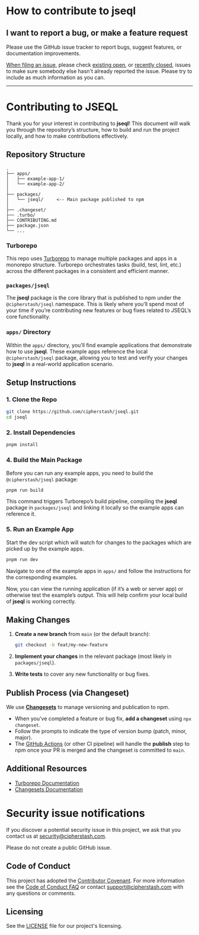# How to contribute to jseql

## I want to report a bug, or make a feature request

Please use the GitHub issue tracker to report bugs, suggest features, or documentation improvements.

[When filing an issue](https://github.com/cipherstash/jseql/issues/new/choose), please check [existing open](https://github.com/cipherstash/jseql/issues?q=is%3Aissue+is%3Aopen+sort%3Aupdated-desc), or [recently closed](https://github.com/cipherstash/jseql/issues?q=is%3Aissue+sort%3Aupdated-desc+is%3Aclosed), issues to make sure somebody else hasn't already reported the issue. Please try to include as much information as you can.

---

# Contributing to JSEQL

Thank you for your interest in contributing to **jseql**! This document will walk you through the repository’s structure, how to build and run the project locally, and how to make contributions effectively.

## Repository Structure

```
.
├── apps/
│   ├── example-app-1/
│   └── example-app-2/
│
├── packages/
│   └── jseql/     <-- Main package published to npm
│
├── .changeset/
├── .turbo/
├── CONTRIBUTING.md
├── package.json
└── ...
```

### Turborepo

This repo uses [Turborepo](https://turbo.build/) to manage multiple packages and apps in a monorepo structure. Turborepo orchestrates tasks (build, test, lint, etc.) across the different packages in a consistent and efficient manner.

### `packages/jseql`

The **jseql** package is the core library that is published to npm under the `@cipherstash/jseql` namespace. This is likely where you’ll spend most of your time if you’re contributing new features or bug fixes related to JSEQL’s core functionality.

### `apps/` Directory

Within the `apps/` directory, you’ll find example applications that demonstrate how to use **jseql**. These example apps reference the local `@cipherstash/jseql` package, allowing you to test and verify your changes to **jseql** in a real-world application scenario.

## Setup Instructions

### 1. Clone the Repo

```bash
git clone https://github.com/cipherstash/jseql.git
cd jseql
```

### 2. Install Dependencies

```bash
pnpm install
```

### 4. Build the Main Package

Before you can run any example apps, you need to build the `@cipherstash/jseql` package:

```bash
pnpm run build
```

This command triggers Turborepo’s build pipeline, compiling the **jseql** package in `packages/jseql` and linking it locally so the example apps can reference it.

### 5. Run an Example App

Start the dev script which will watch for changes to the packages which are picked up by the example apps.

```bash
pnpm run dev
```

Navigate to one of the example apps in `apps/` and follow the instructions for the corresponding examples.

Now, you can view the running application (if it’s a web or server app) or otherwise test the example’s output. This will help confirm your local build of **jseql** is working correctly.

## Making Changes

1. **Create a new branch** from `main` (or the default branch):  
   ```bash
   git checkout -b feat/my-new-feature
   ```

2. **Implement your changes** in the relevant package (most likely in `packages/jseql`).

3. **Write tests** to cover any new functionality or bug fixes.

## Publish Process (via Changeset)

We use [**Changesets**](https://github.com/changesets/changesets) to manage versioning and publication to npm.

- When you’ve completed a feature or bug fix, **add a changeset** using `npx changeset`. 
- Follow the prompts to indicate the type of version bump (patch, minor, major).
- The [GitHub Actions](./.github/workflows/) (or other CI pipeline) will handle the **publish** step to npm once your PR is merged and the changeset is committed to `main`.

## Additional Resources

- [Turborepo Documentation](https://turbo.build/repo/docs)
- [Changesets Documentation](https://github.com/changesets/changesets)

# Security issue notifications

If you discover a potential security issue in this project, we ask that you contact us at security@cipherstash.com.

Please do not create a public GitHub issue.

## Code of Conduct

This project has adopted the [Contributor Covenant](https://www.contributor-covenant.org/).
For more information see the [Code of Conduct FAQ](CODE_OF_CONDUCT.md) or contact support@cipherstash.com with any questions or comments.

## Licensing

See the [LICENSE](LICENSE.md) file for our project's licensing.
